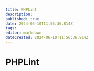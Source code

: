 ```yaml
---
title: PHPLint
description: 
published: true
date: 2024-06-10T11:56:36.814Z
tags: 
editor: markdown
dateCreated: 2024-06-10T11:56:36.814Z
---
```


# PHPLint

